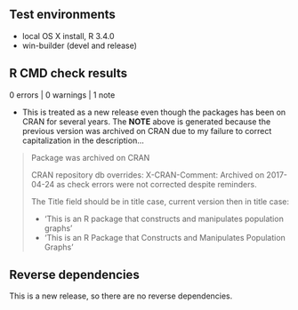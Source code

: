 ## Test environments
* local OS X install, R 3.4.0
* win-builder (devel and release)

## R CMD check results

0 errors | 0 warnings | 1 note

* This is treated as a new release even though the packages has been on CRAN for several years.  The **NOTE** above is generated because the previous version was archived on CRAN due to my failure to correct capitalization in the description...

> Package was archived on CRAN
> 
> CRAN repository db overrides:
>   X-CRAN-Comment: Archived on 2017-04-24 as check errors were not
>     corrected despite reminders.
> 
> The Title field should be in title case, current version then in title case:  
> - ‘This is an R package that constructs and manipulates population graphs’  
> - ‘This is an R Package that Constructs and Manipulates Population Graphs’


## Reverse dependencies

This is a new release, so there are no reverse dependencies.


